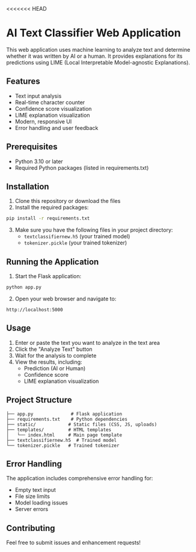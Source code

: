 <<<<<<< HEAD
# AI Text Classifier Web Application

This web application uses machine learning to analyze text and determine whether it was written by AI or a human. It provides explanations for its predictions using LIME (Local Interpretable Model-agnostic Explanations).

## Features

- Text input analysis
- Real-time character counter
- Confidence score visualization
- LIME explanation visualization
- Modern, responsive UI
- Error handling and user feedback

## Prerequisites

- Python 3.10 or later
- Required Python packages (listed in requirements.txt)

## Installation

1. Clone this repository or download the files
2. Install the required packages:
```bash
pip install -r requirements.txt
```

3. Make sure you have the following files in your project directory:
   - `textclassifiernew.h5` (your trained model)
   - `tokenizer.pickle` (your trained tokenizer)

## Running the Application

1. Start the Flask application:
```bash
python app.py
```

2. Open your web browser and navigate to:
```
http://localhost:5000
```

## Usage

1. Enter or paste the text you want to analyze in the text area
2. Click the "Analyze Text" button
3. Wait for the analysis to complete
4. View the results, including:
   - Prediction (AI or Human)
   - Confidence score
   - LIME explanation visualization

## Project Structure

```
├── app.py              # Flask application
├── requirements.txt    # Python dependencies
├── static/            # Static files (CSS, JS, uploads)
├── templates/         # HTML templates
│   └── index.html     # Main page template
├── textclassifiernew.h5  # Trained model
└── tokenizer.pickle   # Trained tokenizer
```

## Error Handling

The application includes comprehensive error handling for:
- Empty text input
- File size limits
- Model loading issues
- Server errors

## Contributing

Feel free to submit issues and enhancement requests! 

